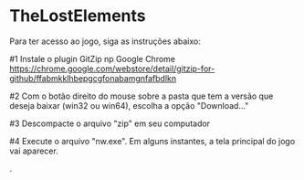 # TheLostElements

Para ter acesso ao jogo, siga as instruções abaixo:

#1 Instale o plugin GitZip np Google Chrome
https://chrome.google.com/webstore/detail/gitzip-for-github/ffabmkklhbepgcgfonabamgnfafbdlkn

#2 Com o botão direito do mouse sobre a pasta que tem a versão que deseja baixar (win32 ou win64), escolha a opção "Download..." 

#3 Descompacte o arquivo "zip" em seu computador

#4 Execute o arquivo "nw.exe". Em alguns instantes, a tela principal do jogo vai aparecer.

.